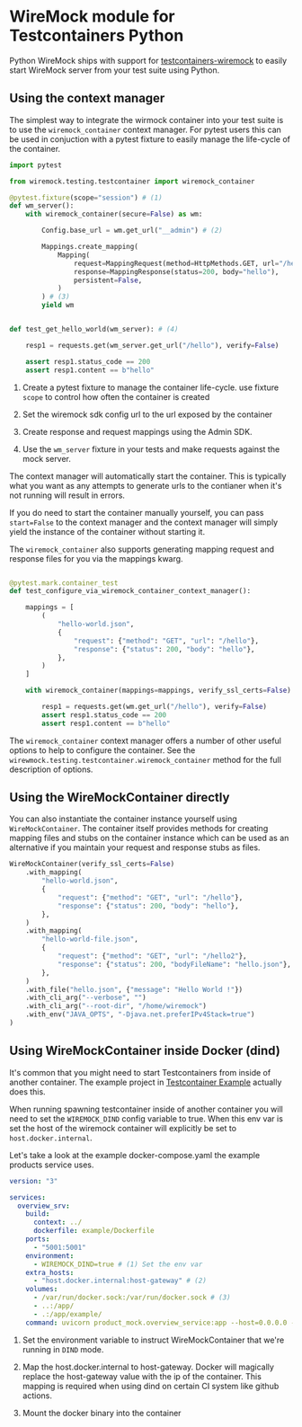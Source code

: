 # WireMock module for Testcontainers Python

Python WireMock ships with support for [testcontainers-wiremock](https://github.com/testcontainers/testcontainers-python) to easily start WireMock server from your test suite using Python.

## Using the context manager

The simplest way to integrate the wirmock container into your test suite is to use the `wiremock_container` context manager. For pytest users this can be
used in conjuction with a pytest fixture to easily manage the life-cycle of the container.

```python
import pytest

from wiremock.testing.testcontainer import wiremock_container

@pytest.fixture(scope="session") # (1)
def wm_server():
    with wiremock_container(secure=False) as wm:

        Config.base_url = wm.get_url("__admin") # (2)

        Mappings.create_mapping(
            Mapping(
                request=MappingRequest(method=HttpMethods.GET, url="/hello"),
                response=MappingResponse(status=200, body="hello"),
                persistent=False,
            )
        ) # (3)
        yield wm


def test_get_hello_world(wm_server): # (4)

    resp1 = requests.get(wm_server.get_url("/hello"), verify=False)

    assert resp1.status_code == 200
    assert resp1.content == b"hello"
```

1. Create a pytest fixture to manage the container life-cycle. use fixture `scope` to control how often the container is created

2. Set the wiremock sdk config url to the url exposed by the container

3. Create response and request mappings using the Admin SDK.

4. Use the `wm_server` fixture in your tests and make requests against the mock server.

The context manager will automatically start the container. This is typically what you want as any attempts to generate urls to the contianer when it's not running will result in errors.

If you do need to start the container manually yourself, you can pass `start=False` to the context manager and the context manager will simply yield the instance of the container without starting it.

The `wiremock_container` also supports generating mapping request and response files for you via the mappings kwarg.

```python

@pytest.mark.container_test
def test_configure_via_wiremock_container_context_manager():

    mappings = [
        (
            "hello-world.json",
            {
                "request": {"method": "GET", "url": "/hello"},
                "response": {"status": 200, "body": "hello"},
            },
        )
    ]

    with wiremock_container(mappings=mappings, verify_ssl_certs=False) as wm:

        resp1 = requests.get(wm.get_url("/hello"), verify=False)
        assert resp1.status_code == 200
        assert resp1.content == b"hello"
```

The `wiremock_container` context manager offers a number of other useful options to help to configure the container. See the `wirewmock.testing.testcontainer.wiremock_container` method for the full description
of options.

## Using the WireMockContainer directly

You can also instantiate the container instance yourself using `WireMockContainer`. The container itself provides methods for creating mapping files and stubs on the container instance which can be used as an alternative
if you maintain your request and response stubs as files.

```python
WireMockContainer(verify_ssl_certs=False)
    .with_mapping(
        "hello-world.json",
        {
            "request": {"method": "GET", "url": "/hello"},
            "response": {"status": 200, "body": "hello"},
        },
    )
    .with_mapping(
        "hello-world-file.json",
        {
            "request": {"method": "GET", "url": "/hello2"},
            "response": {"status": 200, "bodyFileName": "hello.json"},
        },
    )
    .with_file("hello.json", {"message": "Hello World !"})
    .with_cli_arg("--verbose", "")
    .with_cli_arg("--root-dir", "/home/wiremock")
    .with_env("JAVA_OPTS", "-Djava.net.preferIPv4Stack=true")
)
```

## Using WireMockContainer inside Docker (dind)

It's common that you might need to start Testcontainers from inside of another container. The example project in [Testcontainer Example](example/docker-compose.yaml) actually does this.

When running spawning testcontainer inside of another container you will need to set the `WIREMOCK_DIND` config variable to true. When this env var is set the host of the wiremock container
will explicitly be set to `host.docker.internal`.

Let's take a look at the example docker-compose.yaml the example products service uses.

```yaml
version: "3"

services:
  overview_srv:
    build:
      context: ../
      dockerfile: example/Dockerfile
    ports:
      - "5001:5001"
    environment:
      - WIREMOCK_DIND=true # (1) Set the env var
    extra_hosts:
      - "host.docker.internal:host-gateway" # (2)
    volumes:
      - /var/run/docker.sock:/var/run/docker.sock # (3)
      - ..:/app/
      - .:/app/example/
    command: uvicorn product_mock.overview_service:app --host=0.0.0.0 --port=5001
```

1. Set the environment variable to instruct WireMockContainer that we're running in `DIND` mode.

2. Map the host.docker.internal to host-gateway. Docker will magically replace the host-gateway value with the ip of the container.
   This mapping is required when using dind on certain CI system like github actions.

3. Mount the docker binary into the container
